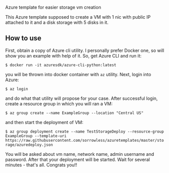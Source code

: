 Azure template for easier storage vm creation

This Azure template supposed to create a VM with 1 nic with public IP attached
to it and a disk storage with 5 disks in it.

How to use
----------

First, obtain a copy of Azure cli utility. I personally prefer Docker one, so
will show you an example with help of it. So, get Azure CLI and run it:

`$ docker run -it azuresdk/azure-cli-python:latest`

you will be thrown into docker container with `az` utility. Next, login into
Azure:

`$ az login`

and do what that utility will propose for your case. After successful login,
create a resource group in which you will ran a VM:

`$ az group create --name ExampleGroup --location "Central US"`

and then start the deployment of VM:

`$ az group deployment create --name TestStorageDeploy
  --resource-group ExampleGroup
  --template-uri https://raw.githubusercontent.com/sorrowless/azuretemplates/master/storage/azuredeploy.json
`

You will be asked about vm name, network name, admin username and password.
After that your deployment will be started. Wait for several minutes - that's
all. Congrats you!!
